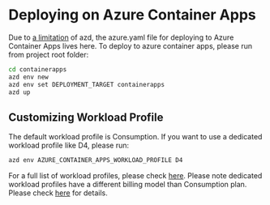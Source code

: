 # Deploying on Azure Container Apps

Due to [a limitation](https://github.com/Azure/azure-dev/issues/2736) of azd, the azure.yaml file for deploying to Azure Container Apps lives here.
To deploy to azure container apps, please run from project root folder:

```bash
cd containerapps
azd env new
azd env set DEPLOYMENT_TARGET containerapps
azd up
```

## Customizing Workload Profile

The default workload profile is Consumption. If you want to use a dedicated workload profile like D4, please run:

```bash
azd env AZURE_CONTAINER_APPS_WORKLOAD_PROFILE D4
```

For a full list of workload profiles, please check [here](https://learn.microsoft.com/azure/container-apps/workload-profiles-overview#profile-types).
Please note dedicated workload profiles have a different billing model than Consumption plan. Please check [here](https://learn.microsoft.com/azure/container-apps/billing) for details.
